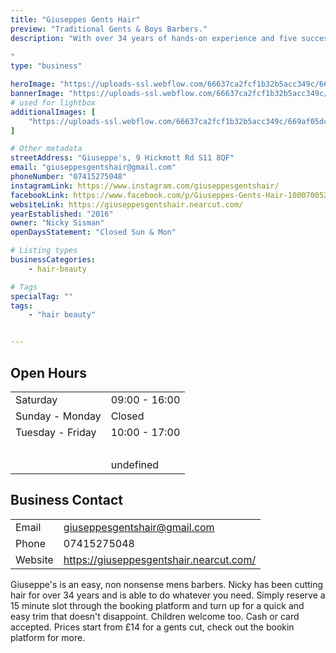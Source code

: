 ```yaml
---
title: "Giuseppes Gents Hair"
preview: "Traditional Gents & Boys Barbers."
description: "With over 34 years of hands-on experience and five successful years in business, Giuseppe's offers expert haircuts for all hair types in a friendly and professional atmosphere. 
   
‍"
type: "business"

heroImage: "https://uploads-ssl.webflow.com/66637ca2fcf1b32b5acc349c/669b74447124073bea79d35b_thumb.jpg"
bannerImage: "https://uploads-ssl.webflow.com/66637ca2fcf1b32b5acc349c/669af05dc320e52124c7185d_guiseppes3.jpg"
# used for lightbox
additionalImages: [
    "https://uploads-ssl.webflow.com/66637ca2fcf1b32b5acc349c/669af05dc320e52124c7185d_guiseppes3.jpg"
]

# Other metadata
streetAddress: "Giuseppe's, 9 Hickmott Rd S11 8QF"
email: "giuseppesgentshair@gmail.com"
phoneNumber: "07415275048"
instagramLink: https://www.instagram.com/giuseppesgentshair/
facebookLink: https://www.facebook.com/p/Giuseppes-Gents-Hair-100070052318963/
websiteLink: https://giuseppesgentshair.nearcut.com/
yearEstablished: "2016"
owner: "Nicky Sisman"
openDaysStatement: "Closed Sun & Mon"

# Listing types
businessCategories:
    - hair-beauty

# Tags
specialTag: ""
tags:
    - "hair beauty"


---
```


## Open Hours

| | |
| - | - |
| Saturday | 09:00 - 16:00 |
| Sunday - Monday | Closed |
| Tuesday - Friday | 10:00 - 17:00 |
| ‍ |  |
|  | undefined |

## Business Contact

| | |
| - | - |
| Email | giuseppesgentshair@gmail.com |
| Phone | 07415275048 |
| Website | https://giuseppesgentshair.nearcut.com/ |

Giuseppe's is an easy, non nonsense mens barbers.
Nicky has been cutting hair for over 34 years and is able to do whatever you need.
Simply reserve a 15 minute slot through the booking platform and turn up for a quick and easy trim that doesn't disappoint.
Children welcome too.
Cash or card accepted.
Prices start from £14 for a gents cut, check out the bookin platform for more.

